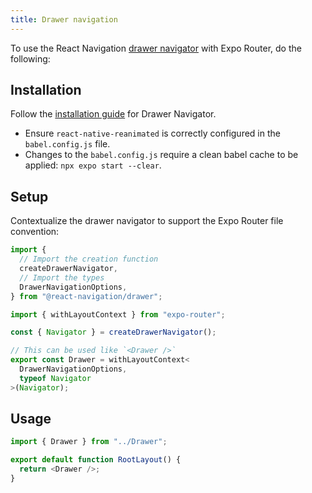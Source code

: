 ```yaml
---
title: Drawer navigation
---
```


To use the React Navigation [drawer navigator](https://reactnavigation.org/docs/drawer-based-navigation) with Expo Router, do the following:

## Installation

Follow the [installation guide](https://reactnavigation.org/docs/drawer-navigator#installation) for Drawer Navigator.

- Ensure `react-native-reanimated` is correctly configured in the `babel.config.js` file.
- Changes to the `babel.config.js` require a clean babel cache to be applied: `npx expo start --clear`.

## Setup

Contextualize the drawer navigator to support the Expo Router file convention:

```ts title=./Drawer.tsx
import {
  // Import the creation function
  createDrawerNavigator,
  // Import the types
  DrawerNavigationOptions,
} from "@react-navigation/drawer";

import { withLayoutContext } from "expo-router";

const { Navigator } = createDrawerNavigator();

// This can be used like `<Drawer />`
export const Drawer = withLayoutContext<
  DrawerNavigationOptions,
  typeof Navigator
>(Navigator);
```

## Usage

```js title=app/_layout.js
import { Drawer } from "../Drawer";

export default function RootLayout() {
  return <Drawer />;
}
```
